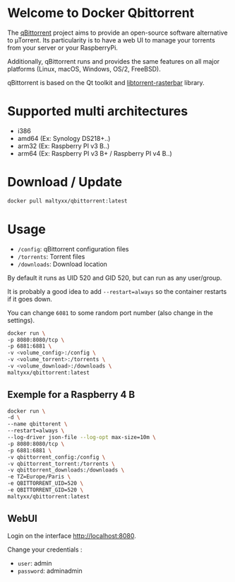 # Welcome to Docker Qbittorrent

The [qBittorrent](https://www.qbittorrent.org/) project aims to provide an open-source software alternative to µTorrent.
Its particularity is to have a web UI to manage your torrents from your server or your RaspberryPi.

Additionally, qBittorrent runs and provides the same features on all major platforms (Linux, macOS, Windows, OS/2, FreeBSD).

qBittorrent is based on the Qt toolkit and  [libtorrent-rasterbar](http://www.libtorrent.org/)  library.

# Supported multi architectures

- i386
- amd64 (Ex: Synology DS218+..)
- arm32 (Ex: Raspberry PI v3 B..)
- arm64 (Ex: Raspberry PI v3 B+ / Raspberry PI v4 B..)

# Download / Update

```bash
docker pull maltyxx/qbittorrent:latest
```

#  Usage

-   `/config`: qBittorrent configuration files
-   `/torrents`: Torrent files
-   `/downloads`: Download location

By default it runs as UID 520 and GID 520, but can run as any user/group.

It is probably a good idea to add  `--restart=always`  so the container restarts if it goes down.

You can change  `6081`  to some random port number (also change in the settings).

```bash
docker run \
-p 8080:8080/tcp \
-p 6881:6881 \
-v <volume_config>:/config \
-v <volume_torrent>:/torrents \
-v <volume_download>:/downloads \
maltyxx/qbittorrent:latest
```

## Exemple for a Raspberry 4 B

```bash
docker run \
-d \
--name qbittorent \
--restart=always \
--log-driver json-file --log-opt max-size=10m \
-p 8080:8080/tcp \
-p 6881:6881 \
-v qbittorrent_config:/config \
-v qbittorrent_torrent:/torrents \
-v qbittorrent_downloads:/downloads \
-e TZ=Europe/Paris \
-e QBITTORRENT_UID=520 \
-e QBITTORRENT_GID=520 \
maltyxx/qbittorrent:latest
```

## WebUI

Login on the interface [http://localhost:8080](http://localhost:8080/).

Change your credentials :
-   `user`: admin
-   `password`: adminadmin

